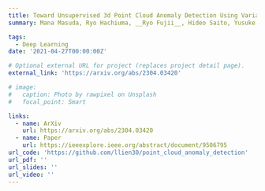 ```yaml
---
title: Toward Unsupervised 3d Point Cloud Anomaly Detection Using Variational Autoencoder
summary: Mana Masuda, Ryo Hachiuma, __Ryo Fujii__, Hideo Saito, Yusuke Sekikawa <br> ICIP 2021

tags:
  - Deep Learning
date: '2021-04-27T00:00:00Z'

# Optional external URL for project (replaces project detail page).
external_link: 'https://arxiv.org/abs/2304.03420'

# image:
#   caption: Photo by rawpixel on Unsplash
#   focal_point: Smart

links:
  - name: ArXiv
    url: https://arxiv.org/abs/2304.03420
  - name: Paper
    url: https://ieeexplore.ieee.org/abstract/document/9506795
url_code: 'https://github.com/llien30/point_cloud_anomaly_detection'
url_pdf: ''
url_slides: ''
url_video: ''
---
```


